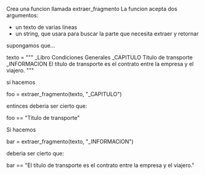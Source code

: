 Crea una funcion llamada extraer_fragmento
La funcion acepta dos argumentos:
* un texto de varias lineas
* un string, que usara para buscar la parte que necesita extraer y retornar

supongamos que...

texto = """
_Libro
Condiciones Generales
_CAPITULO
Título de transporte
_INFORMACION
El título de transporte es el contrato entre la empresa y el viajero.
"""

si hacemos

foo = extraer_fragmento(texto, "_CAPITULO")

entinces deberia ser cierto que:

foo == "Título de transporte"

Si hacemos

bar = extraer_fragmento(texto, "_INFORMACION")

deberia ser cierto que:

bar == "El título de transporte es el contrato entre la empresa y el viajero."




